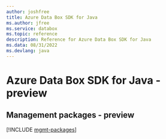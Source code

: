 ```yaml
---
author: joshfree
title: Azure Data Box SDK for Java
ms.author: jfree
ms.service: databox
ms.topic: reference
description: Reference for Azure Data Box SDK for Java
ms.data: 08/31/2022
ms.devlang: java
---
```

# Azure Data Box SDK for Java - preview

## Management packages - preview
[!INCLUDE [mgmt-packages](data-box-mgmt-index.md)]